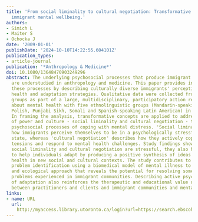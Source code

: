 ```yaml
---
title: 'From social liminality to cultural negotiation: Transformative processes in
  immigrant mental wellbeing.'
authors:
- Simich L
- Maiter S
- Ochocka J
date: '2009-01-01'
publishDate: '2024-10-10T14:22:55.604101Z'
publication_types:
- article-journal
publication: '*Anthropology & Medicine*'
doi: 10.1080/13648470903249296
abstract: The underlying psychosocial processes that produce immigrant mental wellbeing
  are understudied in anthropology and medicine. This paper provides insights into
  these processes by describing culturally diverse immigrants' perceptions of mental
  health and adaptation strategies. Qualitative data were collected from 21 focus
  groups as part of a large, multidisciplinary, participatory action research project
  about mental health with five ethnolinguistic groups (Mandarin-speaking Chinese,
  Polish, Punjabi Sikh, Somali and Spanish-speaking Latin American) in Ontario, Canada.
  In framing the analysis, transformative concepts are applied to address dimensions
  of power and culture - social liminality and cultural negotiation - to the ongoing
  psychosocial processes of coping with mental distress. 'Social liminality' describes
  how immigrants perceive themselves to be in a psychologically stressful, transitional
  state, whereas 'cultural negotiation' describes how they actively cope with cultural
  tensions and respond to mental health challenges. Study findings show that while
  social liminality and cultural negotiation are stressful, they also have the potential
  to help individuals adapt by producing a positive synthesis of ideas about mental
  health in new social and cultural contexts. The study contributes to the shift from
  problem identification using a biomedical model of mental illness to a more psychosocial
  and ecological approach that reveals the potential for resolving some mental health
  problems experienced in immigrant communities. Describing active psychosocial process
  of adaptation also reinforces the therapeutic and educational value of partnerships
  between practitioners and clients and immigrant communities and mental health systems.
links:
- name: URL
  url: 
    http://myaccess.library.utoronto.ca/login?url=https://search.ebscohost.com/login.aspx?direct=true&db=cin20&AN=105239800&site=ehost-live
---
```

